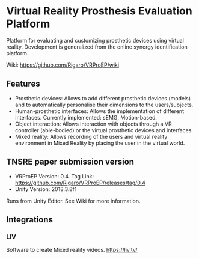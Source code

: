 # Virtual Reality Prosthesis Evaluation Platform
Platform for evaluating and customizing prosthetic devices using virtual reality.
Development is generalized from the online synergy identification platform.

Wiki: https://github.com/Rigaro/VRProEP/wiki

## Features
- Prosthetic devices: Allows to add different prosthetic devices (models) and to automatically personalise their dimensions to the users/subjects.
- Human-prosthetic interfaces: Allows the implementation of different interfaces. Currently implemented: sEMG, Motion-based.
- Object interaction: Allows interaction with objects through a VR controller (able-bodied) or the virtual prosthetic devices and interfaces.
- Mixed reality: Allows recording of the users and virtual reality environment in Mixed Reality by placing the user in the virtual world.

## TNSRE paper submission version
- VRProEP Version: 0.4. Tag Link: https://github.com/Rigaro/VRProEP/releases/tag/0.4
- Unity Version: 2018.3.8f1

Runs from Unity Editor. See Wiki for more information.

## Integrations
### LIV
Software to create Mixed reality videos.
https://liv.tv/
